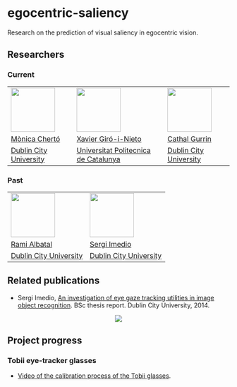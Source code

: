 # egocentric-saliency
Research on the prediction of visual saliency in egocentric vision.


## Researchers
### Current

<table border=0>
<tr>
<td><img src="egocentric-2016-saliency/monica.jpg" width=100>
<td><img src="https://github.com/imatge-upc/egocentric-saliency/blob/master/xavi.jpg" width=100>
<td><img src="https://github.com/imatge-upc/egocentric-saliency/blob/master/cathal.jpg" width=100>
<tr>
<td><a href="https://www.linkedin.com/in/m%C3%B2nica-chert%C3%B3-sarret-49147369/en">M&ograve;nica Chert&oacute;</a>
<td><a href="https://imatge.upc.edu/web/people/xavier-giro">Xavier Gir&oacute;-i-Nieto</a>
<td><a href="http://www.computing.dcu.ie/~cgurrin/">Cathal Gurrin</a>
<tr>
<td><a href="https://www.dcu.ie/">Dublin City University</a>
<td><a href="http://www.upc.edu">Universitat Politecnica de Catalunya</a>
<td><a href="https://www.dcu.ie/">Dublin City University</a>
</table>

### Past
<table>
<tr>
<td><img src="https://github.com/imatge-upc/egocentric-saliency/blob/master/rami.jpg" width=100> 
<td><img src="https://github.com/imatge-upc/egocentric-saliency/blob/master/sergi.jpg" width=100> 
<tr>
<td><a href="https://www.linkedin.com/in/ramialbatal/">Rami Albatal</a>
<td><a href="https://www.linkedin.com/in/sergi-imedio-27629496">Sergi Imedio</a>
<tr>
<td><a href="https://www.dcu.ie/">Dublin City University</a>
<td><a href="https://www.dcu.ie/">Dublin City University</a>
</table>

## Related publications
* Sergi Imedio, [An investigation of eye gaze tracking utilities in image object recognition](https://imatge.upc.edu/web/publications/investigation-eye-gaze-tracking-utilities-image-object-recognition). BSc thesis report. Dublin City University, 2014.


<center>
<img src="https://github.com/imatge-upc/egocentric-saliency/blob/master/doc/2014-simedio-poster.png">
</center>

## Project progress

### Tobii eye-tracker glasses
* [Video of the calibration process of the Tobii glasses](https://www.youtube.com/watch?v=8QLuRJAgQIM).
